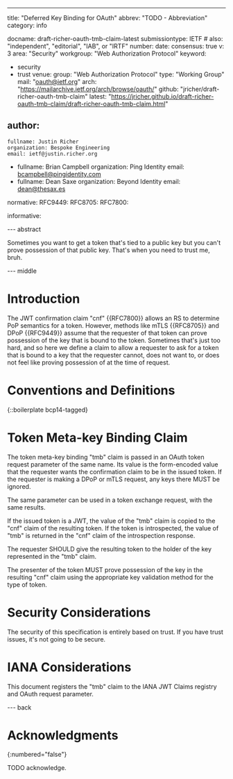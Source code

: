 ---
title: "Deferred Key Binding for OAuth"
abbrev: "TODO - Abbreviation"
category: info

docname: draft-richer-oauth-tmb-claim-latest
submissiontype: IETF  # also: "independent", "editorial", "IAB", or "IRTF"
number:
date:
consensus: true
v: 3
area: "Security"
workgroup: "Web Authorization Protocol"
keyword:
 - security
 - trust
venue:
  group: "Web Authorization Protocol"
  type: "Working Group"
  mail: "oauth@ietf.org"
  arch: "https://mailarchive.ietf.org/arch/browse/oauth/"
  github: "jricher/draft-richer-oauth-tmb-claim"
  latest: "https://jricher.github.io/draft-richer-oauth-tmb-claim/draft-richer-oauth-tmb-claim.html"

author:
 -
    fullname: Justin Richer
    organization: Bespoke Engineering
    email: ietf@justin.richer.org
 -
    fullname: Brian Campbell
    organization: Ping Identity
    email: bcampbell@pingidentity.com
 -
    fullname: Dean Saxe
    organization: Beyond Identity
    email: dean@thesax.es

normative:
  RFC9449:
  RFC8705:
  RFC7800:

informative:


--- abstract

Sometimes you want to get a token that's tied to a public key but you can't prove possession of that public key. That's when you need to trust me, bruh.

--- middle

# Introduction

The JWT confirmation claim "cnf" {{RFC7800}} allows an RS to determine PoP semantics for a token. However, methods like mTLS {{RFC8705}} and DPoP {{RFC9449}} assume that the requester of that token can prove possession of the key that is bound to the token. Sometimes that's just too hard, and so here we define a claim to allow a requester to ask for a token that is bound to a key that the requester cannot, does not want to, or does not feel like proving possession of at the time of request.

# Conventions and Definitions

{::boilerplate bcp14-tagged}

# Token Meta-key Binding Claim

The token meta-key binding "tmb" claim is passed in an OAuth token request parameter of the same name. Its value is the form-encoded value that the requester wants the confirmation claim to be in the issued token. If the requester is making a DPoP or mTLS request, any keys there MUST be ignored.

The same parameter can be used in a token exchange request, with the same results.

If the issued token is a JWT, the value of the "tmb" claim is copied to the "cnf" claim of the resulting token. If the token is introspected, the value of "tmb" is returned in the "cnf" claim of the introspection response.

The requester SHOULD give the resulting token to the holder of the key represented in the "tmb" claim.

The presenter of the token MUST prove possession of the key in the resulting "cnf" claim using the appropriate key validation method for the type of token.

# Security Considerations

The security of this specification is entirely based on trust. If you have trust issues, it's not going to be secure.

# IANA Considerations

This document registers the "tmb" claim to the IANA JWT Claims registry and OAuth request parameter.


--- back

# Acknowledgments
{:numbered="false"}

TODO acknowledge.
